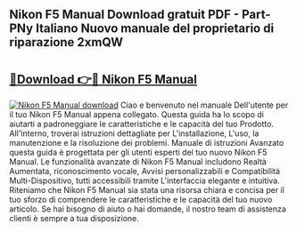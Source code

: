 ## Nikon F5 Manual Download gratuit PDF - Part-PNy Italiano Nuovo manuale del proprietario di riparazione 2xmQW

# <h2><a href="http://dff7rm.blite.top/?on=Nikon+F5+Manual">🔗Download 👉🔴 Nikon F5 Manual</a></h2>

[![Nikon F5 Manual download](https://i.imgur.com/lujVjoI.png)](http://dff7rm.blite.top/?on=Nikon+F5+Manual)
Ciao e benvenuto nel manuale Dell'utente per il tuo Nikon F5 Manual appena collegato. Questa guida ha lo scopo di aiutarti a padroneggiare le caratteristiche e le capacità del tuo Prodotto. All'interno, troverai istruzioni dettagliate per L'installazione, L'uso, la manutenzione e la risoluzione dei problemi. Manuale di istruzioni Avanzato questa guida è progettata per gli utenti esperti del tuo nuovo Nikon F5 Manual. Le funzionalità avanzate di Nikon F5 Manual includono Realtà Aumentata, riconoscimento vocale, Avvisi personalizzabili e Compatibilità Multi-Dispositivo, tutti accessibili tramite L'interfaccia elegante e intuitiva. Riteniamo che Nikon F5 Manual sia stata una risorsa chiara e concisa per il tuo sforzo di comprendere le caratteristiche e le capacità del tuo nuovo articolo. Se hai bisogno di aiuto o hai domande, il nostro team di assistenza clienti è sempre a tua disposizione.
